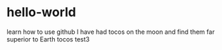 # hello-world
learn how to use github
I have had tocos on the moon and find them far superior to Earth tocos
test3
